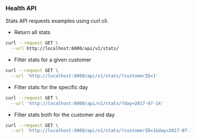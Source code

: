 ### Health API

Stats API requests examples using curl cli.

- Return all stats

```bash
curl --request GET \
  --url http://localhost:6000/api/v1/stats/
```

- Filter stats for a given customer

```bash
curl --request GET \
  --url 'http://localhost:6000/api/v1/stats/?customerID=1'
```

- Filter stats for the specific day

```bash
curl --request GET \
  --url 'http://localhost:6000/api/v1/stats/?day=2017-07-14'
```

- Filter stats both for the customer and day

```bash
curl --request GET \
  --url 'http://localhost:6000/api/v1/stats/?customerID=1&day=2017-07-14'
```
